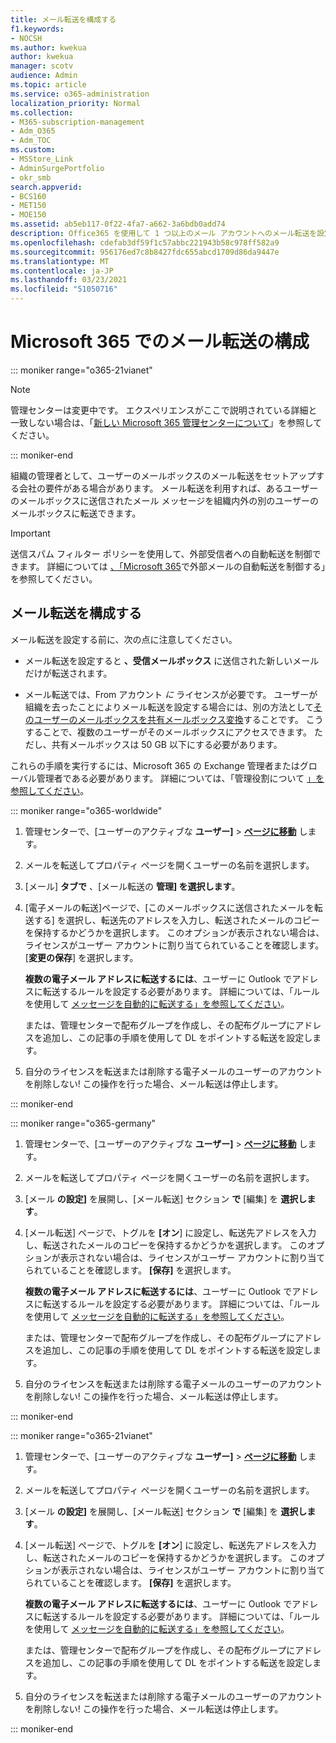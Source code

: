 ```yaml
---
title: メール転送を構成する
f1.keywords:
- NOCSH
ms.author: kwekua
author: kwekua
manager: scotv
audience: Admin
ms.topic: article
ms.service: o365-administration
localization_priority: Normal
ms.collection:
- M365-subscription-management
- Adm_O365
- Adm_TOC
ms.custom:
- MSStore_Link
- AdminSurgePortfolio
- okr_smb
search.appverid:
- BCS160
- MET150
- MOE150
ms.assetid: ab5eb117-0f22-4fa7-a662-3a6bdb0add74
description: Office365 を使用して 1 つ以上のメール アカウントへのメール転送を設定します。
ms.openlocfilehash: cdefab3df59f1c57abbc221943b58c978ff582a9
ms.sourcegitcommit: 956176ed7c8b8427fdc655abcd1709d86da9447e
ms.translationtype: MT
ms.contentlocale: ja-JP
ms.lasthandoff: 03/23/2021
ms.locfileid: "51050716"
---
```

# <a name="configure-email-forwarding-in-microsoft-365"></a>Microsoft 365 でのメール転送の構成

::: moniker range="o365-21vianet"

> [!NOTE]
> 管理センターは変更中です。 エクスペリエンスがここで説明されている詳細と一致しない場合は、「[新しい Microsoft 365 管理センターについて](../microsoft-365-admin-center-preview.md?preserve-view=true&view=o365-21vianet)」を参照してください。

::: moniker-end

組織の管理者として、ユーザーのメールボックスのメール転送をセットアップする会社の要件がある場合があります。 メール転送を利用すれば、あるユーザーのメールボックスに送信されたメール メッセージを組織内外の別のユーザーのメールボックスに転送できます。

> [!IMPORTANT]
> 送信スパム フィルター ポリシーを使用して、外部受信者への自動転送を制御できます。 詳細については [、「Microsoft 365](https://docs.microsoft.com/microsoft-365/security/defender-365-security/external-email-forwarding?view=o365-worldwide&preserve-view=true#how-the-outbound-spam-filter-policy-settings-work-with-other-automatic-email-forwarding-controls)で外部メールの自動転送を制御する」を参照してください。

## <a name="configure-email-forwarding"></a>メール転送を構成する

メール転送を設定する前に、次の点に注意してください。

- メール転送を設定すると **、受信メールボックス** に送信された新しいメールだけが転送されます。

- メール転送では、From アカウント  *に*  ライセンスが必要です。 ユーザーが組織を去ったことによりメール転送を設定する場合には、別の方法として[そのユーザーのメールボックスを共有メールボックス変換](convert-user-mailbox-to-shared-mailbox.md)することです。 こうすることで、複数のユーザーがそのメールボックスにアクセスできます。 ただし、共有メールボックスは 50 GB 以下にする必要があります。

これらの手順を実行するには、Microsoft 365 の Exchange 管理者またはグローバル管理者である必要があります。 詳細については、「管理役割について [」を参照してください](../add-users/about-admin-roles.md)。

::: moniker range="o365-worldwide"

1. 管理センターで、[ユーザーのアクティブな **ユーザー]** \> **[ページに移動](https://go.microsoft.com/fwlink/p/?linkid=834822)** します。

2. メールを転送してプロパティ ページを開くユーザーの名前を選択します。

3. [メール] **タブで** 、[メール転送の **管理] を選択します**。

4. [電子メールの転送]ページで、[このメールボックスに送信されたメールを転送する] を選択し、転送先のアドレスを入力し、転送されたメールのコピーを保持するかどうかを選択します。 このオプションが表示されない場合は、ライセンスがユーザー アカウントに割り当てられていることを確認します。 [**変更の保存**] を選択します。

    **複数の電子メール アドレスに転送するには**、ユーザーに Outlook でアドレスに転送するルールを設定する必要があります。 詳細については、「ルールを使用して [メッセージを自動的に転送する」を参照してください](https://support.microsoft.com/office/45aa9664-4911-4f96-9663-ece42816d746)。

     または、管理センターで配布グループ[](../setup/create-distribution-lists.md)を作成し、その[](add-user-or-contact-to-distribution-list.md)配布グループにアドレスを追加し、この記事の手順を使用して DL をポイントする転送を設定します。

5. 自分のライセンスを転送または削除する電子メールのユーザーのアカウントを削除しない!  この操作を行った場合、メール転送は停止します。

::: moniker-end

::: moniker range="o365-germany"

1. 管理センターで、[ユーザーのアクティブな **ユーザー]** \> **[ページに移動](https://go.microsoft.com/fwlink/p/?linkid=847686)** します。

2. メールを転送してプロパティ ページを開くユーザーの名前を選択します。

3. [メール **の設定]** を展開し、[メール転送] セクション **で** [編集] を **選択します**。

4. [メール転送] ページで、トグルを **[オン**] に設定し、転送先アドレスを入力し、転送されたメールのコピーを保持するかどうかを選択します。 このオプションが表示されない場合は、ライセンスがユーザー アカウントに割り当てられていることを確認します。 **[保存]** を選択します。

   **複数の電子メール アドレスに転送するには**、ユーザーに Outlook でアドレスに転送するルールを設定する必要があります。 詳細については、「ルールを使用して [メッセージを自動的に転送する」を参照してください](https://support.microsoft.com/office/45aa9664-4911-4f96-9663-ece42816d746)。

   または、管理センターで配布グループ[](../setup/create-distribution-lists.md)を作成し、その[](add-user-or-contact-to-distribution-list.md)配布グループにアドレスを追加し、この記事の手順を使用して DL をポイントする転送を設定します。

5. 自分のライセンスを転送または削除する電子メールのユーザーのアカウントを削除しない!  この操作を行った場合、メール転送は停止します。

::: moniker-end

::: moniker range="o365-21vianet"

1. 管理センターで、[ユーザーのアクティブな **ユーザー]** \> **[ページに移動](https://go.microsoft.com/fwlink/p/?linkid=850628)** します。

2. メールを転送してプロパティ ページを開くユーザーの名前を選択します。

3. [メール **の設定]** を展開し、[メール転送] セクション **で** [編集] を **選択します**。

4. [メール転送] ページで、トグルを **[オン**] に設定し、転送先アドレスを入力し、転送されたメールのコピーを保持するかどうかを選択します。 このオプションが表示されない場合は、ライセンスがユーザー アカウントに割り当てられていることを確認します。 **[保存]** を選択します。

   **複数の電子メール アドレスに転送するには**、ユーザーに Outlook でアドレスに転送するルールを設定する必要があります。 詳細については、「ルールを使用して [メッセージを自動的に転送する」を参照してください](https://support.microsoft.com/office/45aa9664-4911-4f96-9663-ece42816d746)。

   または、管理センターで配布グループ[](../setup/create-distribution-lists.md)を作成し、その[](add-user-or-contact-to-distribution-list.md)配布グループにアドレスを追加し、この記事の手順を使用して DL をポイントする転送を設定します。

5. 自分のライセンスを転送または削除する電子メールのユーザーのアカウントを削除しない!  この操作を行った場合、メール転送は停止します。

::: moniker-end